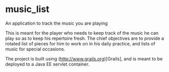 # music_list
An application to track the music you are playing

This is meant for the player who needs to keep track of the music he can play so as to keep his repertoire fresh.  The chief objectives are to provide a rotated list of pieces for him to work on in his daily practice, and lists of music for special occasions.

The project is built using (http://www.grails.org)[Grails], and is meant to be deployed to a Java EE servlet container.
